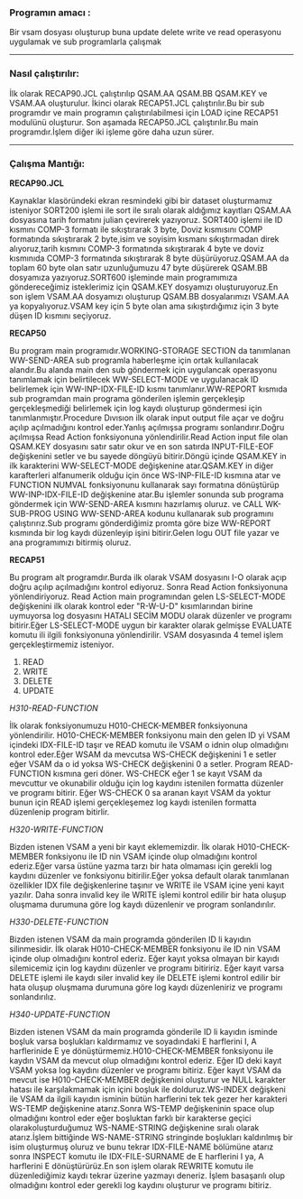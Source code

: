 ### Programın amacı : 
Bir vsam dosyası oluşturup buna update delete write ve read operasyonu uygulamak ve sub programlarla çalışmak
___
### Nasıl çalıştırılır: 
İlk olarak RECAP90.JCL çalıştırılıp QSAM.AA QSAM.BB QSAM.KEY ve VSAM.AA oluşturulur.
İkinci olarak RECAP51.JCL çalıştırılır.Bu bir sub programdır ve main programın çalıştırılabilmesi için LOAD içine RECAP51 modulünü oluşturur.
Son aşamada RECAP50.JCL çalıştırılır.Bu main programdır.İşlem diğer iki işleme göre daha uzun sürer.
___
### Çalışma Mantığı: 
**RECAP90.JCL**

Kaynaklar klasöründeki ekran resmindeki gibi bir dataset oluşturmamız isteniyor SORT200 işlemi ile sort ile sıralı olarak aldığımız kayıtları QSAM.AA dosyasına tarih formatını julian çevirerek yazıyoruz. SORT400 işlemi ile ID kısmını COMP-3 formatı ile sıkıştırarak 3 byte, Doviz kısmısını COMP formatında sıkıştırarak 2 byte,isim ve soyisim kısmanı sıkıştırmadan direk alıyoruz,tarih kısmını COMP-3 formatında sıkıştırarak 4 byte ve doviz kısmınıda COMP-3 formatında sıkıştırarak 8 byte düşürüyoruz.QSAM.AA da toplam 60 byte olan satır uzunluğumuzu 47 byte düşürerek QSAM.BB dosyamıza yazıyoruz.SORT600 işleminde main programımıza göndereceğimiz isteklerimiz için QSAM.KEY dosyamızı oluşturuyoruz.En son işlem VSAM.AA dosyamızı oluşturup QSAM.BB dosyalarımızı VSAM.AA ya kopyalıyoruz.VSAM key için 5 byte olan ama sıkıştırdığımız için 3 byte düşen ID kısmını seçiyoruz.


**RECAP50**

Bu program main programıdır.WORKING-STORAGE SECTION da tanımlanan WW-SEND-AREA sub programla haberleşme için ortak kullanılacak alandır.Bu alanda main den sub göndermek için uygulancak operasyonu tanımlamak için belirtilecek WW-SELECT-MODE ve uygulanacak ID belirlemek için WW-INP-IDX-FILE-ID kısmı tanımlanır.WW-REPORT kısmıda sub programdan main programa gönderilen işlemin gerçekleşip gerçekleşmediği belirlemek için log kaydı oluşturup göndermesi için tanımlanmıştır.Procedure Dıvısıon ilk olarak input output file açar ve doğru açılıp açılmadığını kontrol eder.Yanlış açılmışsa programı sonlandırır.Doğru açılmışsa Read Action fonksiyonuna yönlendirilir.Read Action input file olan QSAM.KEY dosyasını satır satır okur ve en son satırda INPUT-FILE-EOF değişkenini setler ve bu sayede döngüyü bitirir.Döngü içinde QSAM.KEY in ilk karakterini WW-SELECT-MODE değişkenine atar.QSAM.KEY in diğer karafterleri alfanumerik olduğu için önce WS-INP-FILE-ID kısmına atar ve FUNCTION NUMVAL fonksiyonunu kullanarak sayı formatına dönüştürüp WW-INP-IDX-FILE-ID değişkenine atar.Bu işlemler sonunda sub programa göndermek için WW-SEND-AREA kısmını hazırlamış oluruz. ve  CALL WK-SUB-PROG USING WW-SEND-AREA kodunu kullanarak sub programını çalıştırırız.Sub programı gönderdiğimiz promta göre bize WW-REPORT kısmında bir log kaydı düzenleyip işini bitirir.Gelen logu OUT file yazar ve ana programımızı bitirmiş oluruz.

**RECAP51**

Bu program alt programdır.Burda ilk olarak VSAM dosyasını I-O olarak açıp doğru açılıp açılmadığını kontrol ediyoruz. Sonra Read Action fonksiyonuna yönlendiriyoruz. Read Action main programından gelen LS-SELECT-MODE değişkenini ilk olarak kontrol eder "R-W-U-D" kısımlarından birine uymuyorsa log dosyasını HATALI SECİM MODU olarak düzenler ve programı bitirir.Eğer LS-SELECT-MODE uygun bir karakter olarak gelmişse EVALUATE komutu ili ilgili fonksiyonuna yönlendirilir.
VSAM dosyasında 4 temel işlem gerçekleştirmemiz isteniyor.
1. READ
2. WRITE
3. DELETE
4. UPDATE

_H310-READ-FUNCTION_ 

İlk olarak fonksiyonumuzu H010-CHECK-MEMBER fonksiyonuna yönlendirilir. H010-CHECK-MEMBER fonksiyonu main den gelen ID yi VSAM içindeki IDX-FILE-ID taşır ve READ komutu ile VSAM o idnin olup olmadığını kontrol eder.Eğer WSAM da mevcutsa WS-CHECK değişkenini 1 e setler eğer VSAM da o id yoksa WS-CHECK değişkenini 0 a setler. Program READ-FUNCTION kısmına geri döner. WS-CHECK eğer 1 se kayıt VSAM da mevcuttur ve okunabilir olduğu için log kaydını istenilen formatta düzenler ve programı bitirir. Eğer WS-CHECK 0 sa aranan kayıt VSAM da yoktur bunun için READ işlemi gerçekleşemez log kaydı istenilen formatta düzenlenip program bitirlir.

_H320-WRITE-FUNCTION_ 

Bizden istenen VSAM a yeni bir kayıt eklememizdir. İlk olarak H010-CHECK-MEMBER fonksiyonu ile ID nin VSAM içinde olup olmadığını kontrol ederiz.Eğer varsa üstüne yazma tarzı bir hata olmaması için gerekli log kaydını düzenler ve fonksiyonu bitirilir.Eğer yoksa default olarak tanımlanan özellikler IDX file değişkenlerine taşınır ve WRITE ile VSAM içine yeni kayıt yazılır. Daha sonra invalid key ile WRITE işlemi kontrol edilir bir hata oluşup oluşmama durumuna göre log kaydı düzenlenir ve program sonlandırılır.

_H330-DELETE-FUNCTION_ 

Bizden istenen VSAM da main programda gönderilen ID li kayıdın silinmesidir. İlk olarak H010-CHECK-MEMBER fonksiyonu ile ID nin VSAM içinde olup olmadığını kontrol ederiz. Eğer kayıt yoksa olmayan bir kayıdı silemicemiz için log kaydını düzenler ve programı bitiririz. Eğer kayıt varsa DELETE işlemi ile kaydı siler invalid key ile DELETE işlemi kontrol edilir bir hata oluşup oluşmama durumuna göre log kaydı düzenleniriz ve programı sonlandırılız.

_H340-UPDATE-FUNCTION_

Bizden istenen VSAM da main programda gönderile ID li kayıdın isminde boşluk varsa boşlukları kaldırmamız ve soyadındaki E harflerini I, A harflerinide E ye dönüştürmemiz.H010-CHECK-MEMBER fonksiyonu ile kaydın VSAM da mevcut olup olmadığını kontrol ederiz. Eğer ID deki kayıt VSAM yoksa log kaydını düzenler ve programı bitiriz. Eğer kayıt VSAM da mevcut ise H010-CHECK-MEMBER değişkenini oluşturur ve NULL karakter hatası ile karşılakmamak için içini boşluk ile dolduruz.WS-INDEX değişkeni ile VSAM da ilgili kayıdın isminin bütün harflerini tek tek gezer her karakteri WS-TEMP değişkenine atarız.Sonra WS-TEMP değişkeninin space olup olmadığını kontrol eder eğer boşluktan farklı bir karakterse geçici olarakoluşturduğumuz WS-NAME-STRING değişkenine sıralı olarak atarız.İşlem bittiğinde WS-NAME-STRING stringinde boşlukları kaldırılmış bir isim oluşturmuş oluruz ve bunu tekrar IDX-FILE-NAME bölümüne atarız sonra INSPECT komutu ile IDX-FILE-SURNAME de E harflerini I ya, A harflerini E dönüştürürüz.En son işlem olarak REWRITE komutu ile düzenlediğimiz kaydı tekrar üzerine yazmayı deneriz. İşlem basaşarılı olup olmadığını kontrol eder gerekli log kaydını oluşturur ve programı bitiriz.


